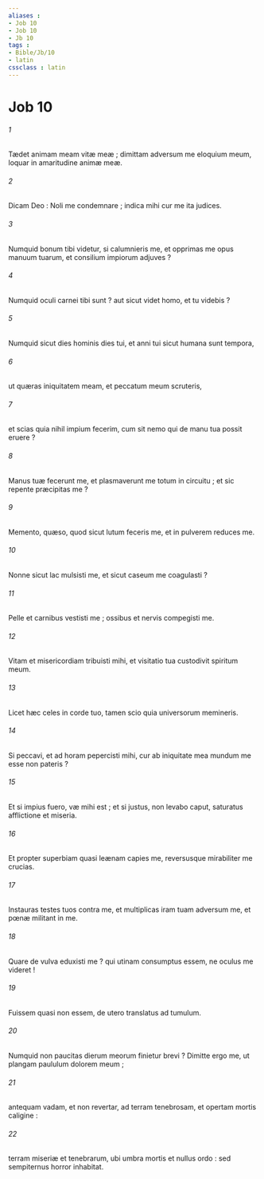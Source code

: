 ```yaml
---
aliases : 
- Job 10
- Job 10
- Jb 10
tags : 
- Bible/Jb/10
- latin
cssclass : latin
---
```


# Job 10

###### 1
Tædet animam meam vitæ meæ ; dimittam adversum me eloquium meum, loquar in amaritudine animæ meæ.
###### 2
Dicam Deo : Noli me condemnare ; indica mihi cur me ita judices.
###### 3
Numquid bonum tibi videtur, si calumnieris me, et opprimas me opus manuum tuarum, et consilium impiorum adjuves ?
###### 4
Numquid oculi carnei tibi sunt ? aut sicut videt homo, et tu videbis ?
###### 5
Numquid sicut dies hominis dies tui, et anni tui sicut humana sunt tempora,
###### 6
ut quæras iniquitatem meam, et peccatum meum scruteris,
###### 7
et scias quia nihil impium fecerim, cum sit nemo qui de manu tua possit eruere ?
###### 8
Manus tuæ fecerunt me, et plasmaverunt me totum in circuitu ; et sic repente præcipitas me ?
###### 9
Memento, quæso, quod sicut lutum feceris me, et in pulverem reduces me.
###### 10
Nonne sicut lac mulsisti me, et sicut caseum me coagulasti ?
###### 11
Pelle et carnibus vestisti me ; ossibus et nervis compegisti me.
###### 12
Vitam et misericordiam tribuisti mihi, et visitatio tua custodivit spiritum meum.
###### 13
Licet hæc celes in corde tuo, tamen scio quia universorum memineris.
###### 14
Si peccavi, et ad horam pepercisti mihi, cur ab iniquitate mea mundum me esse non pateris ?
###### 15
Et si impius fuero, væ mihi est ; et si justus, non levabo caput, saturatus afflictione et miseria.
###### 16
Et propter superbiam quasi leænam capies me, reversusque mirabiliter me crucias.
###### 17
Instauras testes tuos contra me, et multiplicas iram tuam adversum me, et pœnæ militant in me.
###### 18
Quare de vulva eduxisti me ? qui utinam consumptus essem, ne oculus me videret !
###### 19
Fuissem quasi non essem, de utero translatus ad tumulum.
###### 20
Numquid non paucitas dierum meorum finietur brevi ? Dimitte ergo me, ut plangam paululum dolorem meum ;
###### 21
antequam vadam, et non revertar, ad terram tenebrosam, et opertam mortis caligine :
###### 22
terram miseriæ et tenebrarum, ubi umbra mortis et nullus ordo : sed sempiternus horror inhabitat.
